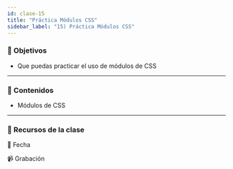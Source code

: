 ```yaml
---
id: clase-15
title: "Práctica Módulos CSS"
sidebar_label: "15) Práctica Módulos CSS"
---
```


### 🏁 Objetivos

- Que puedas practicar el uso de módulos de CSS

---

### 📝 Contenidos

- Módulos de CSS

---

### 🚀 Recursos de la clase

📆 Fecha

📹 Grabación
